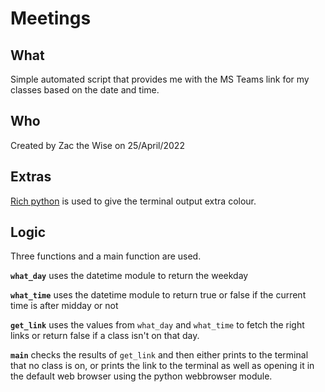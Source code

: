 # Meetings
## What
Simple automated script that provides me with the MS Teams link for my classes based on the date and time.  
## Who
Created by Zac the Wise on 25/April/2022  
## Extras
[Rich python](https://github.com/Textualize/rich) is used to give the terminal output extra colour.  
## Logic
Three functions and a main function are used.  


**`what_day`** uses the datetime module to return the weekday  

**`what_time`** uses the datetime module to return true or false if the current time is after midday or not  

**`get_link`** uses the values from `what_day` and `what_time` to fetch the right links or return false if a class isn't on that day.  

**`main`** checks the results of `get_link` and then either prints to the terminal that no class is on, or prints the link to the terminal as well as opening it in the default web browser using the python webbrowser module.
